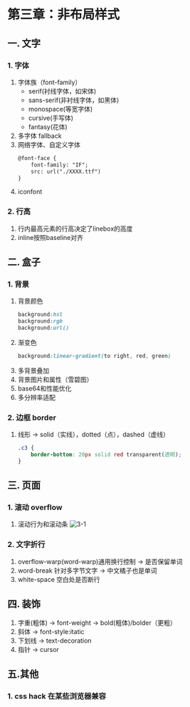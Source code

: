 # 第三章：非布局样式

## 一. 文字
### 1. 字体
1. 字体族（font-family） 
	* serif(衬线字体，如宋体) 
	* sans-serif(非衬线字体，如黑体) 
	* monospace(等宽字体) 
	* cursive(手写体) 
	* fantasy(花体)
2. 多字体 fallback
3. 网络字体、自定义字体
	```html
	@font-face {
		font-family: "IF";
		src: url("./XXXX.ttf")
	}
	```
4. iconfont

### 2. 行高
1. 行内最高元素的行高决定了linebox的高度
2. inline按照baseline对齐

## 二. 盒子
### 1. 背景
1. 背景颜色
	```css
	background:hsl
	background:rgb
	background:url()
	```
2. 渐变色
	```css
	background:linear-gradient(to right, red, green)
	```
3. 多背景叠加
4. 背景图片和属性（雪碧图）
5. base64和性能优化
6. 多分辨率适配

### 2. 边框 border
1. 线形 -> solid（实线），dotted（点），dashed（虚线）
	```css
	.c3 {
		border-bottom: 20px solid red transparent(透明);
	}
	```

## 三. 页面

### 1. 滚动 overflow

1. 滚动行为和滚动条
	![3-1](https://s2.ax1x.com/2020/03/04/3Iy7rT.th.png)

### 2. 文字折行
1. overflow-warp(word-warp)通用换行控制 -> 是否保留单词
2. word-break 针对多字节文字 -> 中文橘子也是单词
3. white-space 空白处是否断行

## 四. 装饰
1. 字重(粗体) -> font-weight -> bold(粗体)/bolder（更粗）
2. 斜体 -> font-style:itatic
3. 下划线 -> text-decoration
4. 指针 -> cursor

## 五.其他
### 1. css hack 在某些浏览器兼容
<comment/>